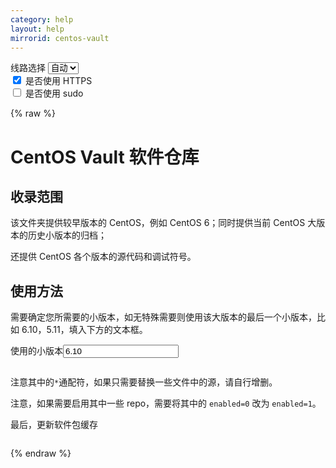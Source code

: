 ```yaml
---
category: help
layout: help
mirrorid: centos-vault
---
```


<!-- 本 markdown 从 tuna/mirrorz-help-ng 自动生成，如需修改请参阅该仓库 -->

<style>.z-help tmpl { display: none }</style>

<div class="z-wrap">
    <form class="z-form z-global" onchange="form_update(null)" onsubmit="return false">
        <div>
            <label for="e0a5cecb">线路选择</label>
            <select id="e0a5cecb" name="host">
                <option selected="selected" value="{{ site.url }}">自动</option>
                <option value="{{ site.urlv4 }}">IPv4</option>
                <option value="{{ site.urlv6 }}">IPv6</option>
            </select>
        </div>
        <div>
            <input id="144d763c" name="_scheme" type="checkbox" checked>
            <label for="144d763c">是否使用 HTTPS</label>
        </div>
        <div>
            <input id="4659e7da" name="_sudo" type="checkbox">
            <label for="4659e7da">是否使用 sudo</label>
        </div>
    </form>
</div>
{% raw %}
<div class="z-help"><h1>CentOS Vault 软件仓库</h1>
<h2>收录范围</h2>
<p>该文件夹提供较早版本的 CentOS，例如 CentOS 6；同时提供当前 CentOS 大版本的历史小版本的归档；</p>
<p>还提供 CentOS 各个版本的源代码和调试符号。</p>
<h2>使用方法</h2>
<p>需要确定您所需要的小版本，如无特殊需要则使用该大版本的最后一个小版本，比如 6.10，5.11，填入下方的文本框。</p>
<div class="z-wrap"><form class="z-form" onchange="form_update(event)" onsubmit="return false"><div><label for="483b8a28" title>使用的小版本</label><input id="483b8a28" name="minorver" title type="text" value="6.10"/></div></form><pre class="z-code"></pre></div><tmpl z-input="minorver" z-lang="bash">
{{sudo}}sed -e "s|^mirrorlist=|#mirrorlist=|g" \
    -e "s|^#baseurl=http://mirror.centos.org/centos/\$releasever|baseurl={{endpoint}}/{{minorver}}|g" \
    -e "s|^#baseurl=http://mirror.centos.org/\$contentdir/\$releasever|baseurl={{endpoint}}/{{minorver}}|g" \
    -i.bak \
    /etc/yum.repos.d/CentOS-*.repo
</tmpl>
<p>注意其中的<code>*</code>通配符，如果只需要替换一些文件中的源，请自行增删。</p>
<p>注意，如果需要启用其中一些 repo，需要将其中的 <code>enabled=0</code> 改为 <code>enabled=1</code>。</p>
<p>最后，更新软件包缓存</p>
<div class="z-wrap"><form class="z-form" onchange="form_update(event)" onsubmit="return false"></form><pre class="z-code"></pre></div><tmpl z-lang="bash">
{{sudo}}yum makecache
</tmpl><script id="z-config" type="application/x-mirrorz-help">eyJfIjogIkNlbnRPUyBWYXVsdCBcdThmNmZcdTRlZjZcdTRlZDNcdTVlOTMiLCAiYmxvY2siOiBbImNvdmVyIiwgInVzYWdlIl0sICJpbnB1dCI6IHsibWlub3J2ZXIiOiB7Il8iOiAiXHU0ZjdmXHU3NTI4XHU3Njg0XHU1YzBmXHU3MjQ4XHU2NzJjIiwgImRlZmF1bHQiOiAiNi4xMCJ9fSwgIm5hbWUiOiAiY2VudG9zLXZhdWx0In0=</script>
</div>

{% endraw %}

<script src="/static/js/mustache.js?{{ site.data['hash'] }}"></script>
<script src="/static/js/zdocs.js?{{ site.data['hash'] }}"></script>

